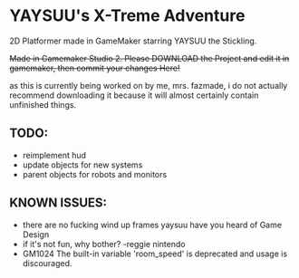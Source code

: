 # YAYSUU's X-Treme Adventure
2D Platformer made in GameMaker starring YAYSUU the Stickling.

~~Made in Gamemaker Studio 2. Please DOWNLOAD the Project and edit it in gamemaker, then commit your changes Here!~~

as this is currently being worked on by me, mrs. fazmade, i do not actually recommend downloading it because it will almost certainly contain unfinished things.

## TODO:
* reimplement hud
* update objects for new systems
* parent objects for robots and monitors

## KNOWN ISSUES:
* there are no fucking wind up frames yaysuu have you heard of Game Design
* if it's not fun, why bother? -reggie nintendo
* GM1024 The built-in variable 'room_speed' is deprecated and usage is discouraged.